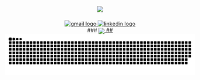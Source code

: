 ##
<div align="center" display="flex">
<a href="https://github.com/mateus-oliveira-valle/github-readme-stats">
  <img height=250 align="center" src="https://github-readme-stats.vercel.app/api?username=mateus-oliveira-valle&show_icons=true&theme=tokyonight" />
  
###
<div align="center">
  </a>
  <a href="mailto:mateusoliveiravalle007@gmail.com" target="_blank">
    <img src="https://img.shields.io/static/v1?message=Gmail&logo=gmail&label=&color=D14836&logoColor=white&labelColor=&style=for-the-badge" height="35" alt="gmail logo"  />
  </a>
  <a href="https://www.linkedin.com/in/mateus-de-oliveira-valle-01294a257/" target="_blank">
    <img src="https://img.shields.io/static/v1?message=LinkedIn&logo=linkedin&label=&color=0077B5&logoColor=white&labelColor=&style=for-the-badge" height="35" alt="linkedin logo"  />
  </a>
</div>
###
<a href="https://github.com/mateus-oliveira-valle/convoychat">
  <img height=180 align="center" src="https://github-readme-stats.vercel.app/api/top-langs?username=mateus-oliveira-valle&&show_icons=true&theme=tokyonight&layout=compact&langs_count=8&card_width=300" />
##

<picture>
  <source media="(prefers-color-scheme: dark)" srcset="https://raw.githubusercontent.com/mateus-oliveira-valle/mateus-oliveira-valle/output/github-contribution-grid-snake-dark.svg">
  <source media="(prefers-color-scheme: light)" srcset="https://raw.githubusercontent.com/mateus-oliveira-valle/mateus-oliveira-valle/output/github-contribution-grid-snake.svg">
  <img alt="github contribution grid snake animation" src="https://raw.githubusercontent.com/mateus-oliveira-valle/mateus-oliveira-valle/output/github-contribution-grid-snake.svg">
</picture>
